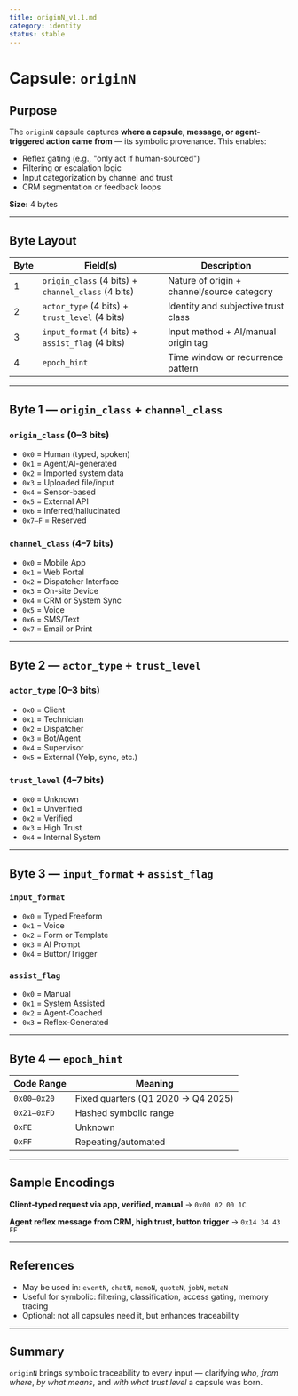 ```yaml
---
title: originN_v1.1.md
category: identity
status: stable
---
```


# Capsule: `originN`

## Purpose

The `originN` capsule captures **where a capsule, message, or agent-triggered action came from** — its symbolic provenance. This enables:

* Reflex gating (e.g., "only act if human-sourced")
* Filtering or escalation logic
* Input categorization by channel and trust
* CRM segmentation or feedback loops

**Size:** 4 bytes

---

## Byte Layout

| Byte | Field(s)                                           | Description                                |
| ---- | -------------------------------------------------- | ------------------------------------------ |
| 1    | `origin_class` (4 bits) + `channel_class` (4 bits) | Nature of origin + channel/source category |
| 2    | `actor_type` (4 bits) + `trust_level` (4 bits)     | Identity and subjective trust class        |
| 3    | `input_format` (4 bits) + `assist_flag` (4 bits)   | Input method + AI/manual origin tag        |
| 4    | `epoch_hint`                                       | Time window or recurrence pattern          |

---

## Byte 1 — `origin_class` + `channel_class`

### `origin_class` (0–3 bits)

* `0x0` = Human (typed, spoken)
* `0x1` = Agent/AI-generated
* `0x2` = Imported system data
* `0x3` = Uploaded file/input
* `0x4` = Sensor-based
* `0x5` = External API
* `0x6` = Inferred/hallucinated
* `0x7–F` = Reserved

### `channel_class` (4–7 bits)

* `0x0` = Mobile App
* `0x1` = Web Portal
* `0x2` = Dispatcher Interface
* `0x3` = On-site Device
* `0x4` = CRM or System Sync
* `0x5` = Voice
* `0x6` = SMS/Text
* `0x7` = Email or Print

---

## Byte 2 — `actor_type` + `trust_level`

### `actor_type` (0–3 bits)

* `0x0` = Client
* `0x1` = Technician
* `0x2` = Dispatcher
* `0x3` = Bot/Agent
* `0x4` = Supervisor
* `0x5` = External (Yelp, sync, etc.)

### `trust_level` (4–7 bits)

* `0x0` = Unknown
* `0x1` = Unverified
* `0x2` = Verified
* `0x3` = High Trust
* `0x4` = Internal System

---

## Byte 3 — `input_format` + `assist_flag`

### `input_format`

* `0x0` = Typed Freeform
* `0x1` = Voice
* `0x2` = Form or Template
* `0x3` = AI Prompt
* `0x4` = Button/Trigger

### `assist_flag`

* `0x0` = Manual
* `0x1` = System Assisted
* `0x2` = Agent-Coached
* `0x3` = Reflex-Generated

---

## Byte 4 — `epoch_hint`

| Code Range  | Meaning                            |
| ----------- | ---------------------------------- |
| `0x00–0x20` | Fixed quarters (Q1 2020 → Q4 2025) |
| `0x21–0xFD` | Hashed symbolic range              |
| `0xFE`      | Unknown                            |
| `0xFF`      | Repeating/automated                |

---

## Sample Encodings

**Client-typed request via app, verified, manual**
→ `0x00 02 00 1C`

**Agent reflex message from CRM, high trust, button trigger**
→ `0x14 34 43 FF`

---

## References

* May be used in: `eventN`, `chatN`, `memoN`, `quoteN`, `jobN`, `metaN`
* Useful for symbolic: filtering, classification, access gating, memory tracing
* Optional: not all capsules need it, but enhances traceability

---

## Summary

`originN` brings symbolic traceability to every input — clarifying *who*, *from where*, *by what means*, and *with what trust level* a capsule was born.
